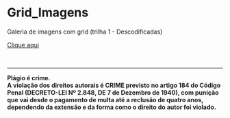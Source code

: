 # Grid_Imagens
Galeria de imagens com grid (trilha 1 - Descodificadas)

<a href="https://lucienelima8.github.io/Grid_Imagens/" target="_blank">Clique aqui</a>

<br>
<hr>
<b>Plágio é crime.<br>
A violação dos direitos autorais é CRIME previsto no <b>artigo 184 do Código Penal (DECRETO-LEI Nº 2.848, DE 7 de Dezembro de 1940)<b>, com punição que vai desde o pagamento de multa até a reclusão de quatro anos, dependendo da extensão e da forma como o direito do autor foi violado.
